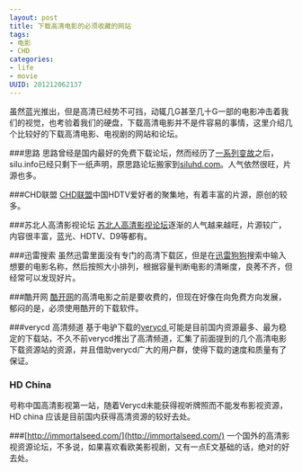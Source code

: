 ```yaml
---
layout: post
title: 下载高清电影的必须收藏的网站
tags: 
- 电影
- CHD
categories:
- life
- movie
UUID: 201212062137
---
```


虽然蓝光推出，但是高清已经势不可挡，动辄几G甚至几十G一部的电影冲击着我们的视觉，也考验着我们的硬盘，下载高清电影并不是件容易的事情，这里介绍几个比较好的下载高清电影、电视剧的网站和论坛。

###思路
思路曾经是国内最好的免费下载论坛，然而经历了<a href="http://www.ilili8.cn/post/silu.html">一系列变故</a>之后，silu.info已经只剩下一纸声明，原思路论坛搬家到<a href="http://www.siluhd.com/">siluhd.com</a>。人气依然很旺，片源也多。

###CHD联盟
<a href="http://www.chdtv.net/">CHD联盟</a>中国HDTV爱好者的聚集地，有着丰富的片源，原创的较多。

###苏北人高清影视论坛
<a href="http://subeiren.bbs.topzj.com/">苏北人高清影视论坛</a>逐渐的人气越来越旺，片源较广，内容很丰富，蓝光、HDTV、D9等都有。

###迅雷搜索
虽然迅雷里面没有专门的高清下载区，但是在<a href="http://movie.gougou.com/search?search=%E9%AB%98%E6%B8%85&amp;sortby=5&amp;suffix=&amp;id=10000002&amp;f=0">迅雷狗狗</a>搜索中输入想要的电影名称，然后按照大小排列，根据容量判断电影的清晰度，良莠不齐，但经常可以发现好片。

###酷开网
<a href="http://www.coocaa.com/">酷开网</a>的高清电影之前是要收费的，但现在好像在向免费方向发展，郁闷的是，必须使用酷开的下载软件。

###verycd 高清频道
基于电驴下载的<a href="http://www.verycd.com/">verycd </a>可能是目前国内资源最多、最为稳定的下载站，不久不前verycd推出了高清频道，汇集了前面提到的几个高清电影下载资源站的资源，并且借助verycd广大的用户群，使得下载的速度和质量有了保证。

### HD China
号称中国高清影视第一站，随着Verycd未能获得视听牌照而不能发布影视资源，HD china 应该是目前国内获得高清资源的较好去处。

###[http://immortalseed.com/](http://immortalseed.com/)
一个国外的高清影视资源论坛，不多说，如果喜欢看欧美影视剧，又有一点E文基础的话，绝对的好去处。
